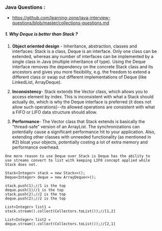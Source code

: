 ### Java Questions :
- https://github.com/learning-zone/java-interview-questions/blob/master/collections-questions.md

##### 1. Why Deque is better than Stack ?
1. <strong>Object oriented design</strong> - Inheritance, abstraction, classes and interfaces: Stack is a class, Deque is an interface. Only one class can be extended, whereas any number of interfaces can be implemented by a single class in Java (multiple inheritance of type). Using the Deque interface removes the dependency on the concrete Stack class and its ancestors and gives you more flexibility, e.g. the freedom to extend a different class or swap out different implementations of Deque (like LinkedList, ArrayDeque).

2. <strong>Inconsistency</strong>- Stack extends the Vector class, which allows you to access element by index. This is inconsistent with what a Stack should actually do, which is why the Deque interface is preferred (it does not allow such operations)--its allowed operations are consistent with what a FIFO or LIFO data structure should allow.

3. <strong>Performance</strong>- The Vector class that Stack extends is basically the "thread-safe" version of an ArrayList. The synchronizations can potentially cause a significant performance hit to your application. Also, extending other classes with unneeded functionality (as mentioned in #2) bloat your objects, potentially costing a lot of extra memory and performance overhead.

```
One more reason to use Deque over Stack is Deque has the ability to use streams convert to list with keeping LIFO concept applied while Stack does not.

Stack<Integer> stack = new Stack<>();
Deque<Integer> deque = new ArrayDeque<>();

stack.push(1);//1 is the top
deque.push(1)//1 is the top
stack.push(2);//2 is the top
deque.push(2);//2 is the top

List<Integer> list1 = stack.stream().collect(Collectors.toList());//[1,2]

List<Integer> list2 = deque.stream().collect(Collectors.toList());//[2,1]

```
